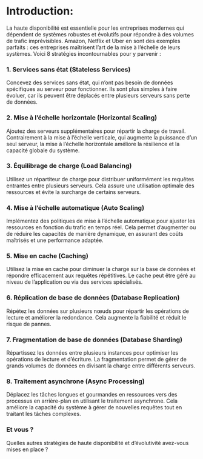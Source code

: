 # Introduction: 

La haute disponibilité est essentielle pour les entreprises modernes qui dépendent de systèmes robustes et évolutifs pour répondre à des volumes de trafic imprévisibles. Amazon, Netflix et Uber en sont des exemples parfaits : ces entreprises maîtrisent l’art de la mise à l’échelle de leurs systèmes. Voici 8 stratégies incontournables pour y parvenir :

### 1. Services sans état (Stateless Services)
Concevez des services sans état, qui n’ont pas besoin de données spécifiques au serveur pour fonctionner. Ils sont plus simples à faire évoluer, car ils peuvent être déplacés entre plusieurs serveurs sans perte de données.

### 2. Mise à l’échelle horizontale (Horizontal Scaling)
Ajoutez des serveurs supplémentaires pour répartir la charge de travail. Contrairement à la mise à l’échelle verticale, qui augmente la puissance d’un seul serveur, la mise à l’échelle horizontale améliore la résilience et la capacité globale du système.

### 3. Équilibrage de charge (Load Balancing)
Utilisez un répartiteur de charge pour distribuer uniformément les requêtes entrantes entre plusieurs serveurs. Cela assure une utilisation optimale des ressources et évite la surcharge de certains serveurs.

### 4. Mise à l’échelle automatique (Auto Scaling)
Implémentez des politiques de mise à l’échelle automatique pour ajuster les ressources en fonction du trafic en temps réel. Cela permet d’augmenter ou de réduire les capacités de manière dynamique, en assurant des coûts maîtrisés et une performance adaptée.

### 5. Mise en cache (Caching)
Utilisez la mise en cache pour diminuer la charge sur la base de données et répondre efficacement aux requêtes répétitives. Le cache peut être géré au niveau de l’application ou via des services spécialisés.

### 6. Réplication de base de données (Database Replication)
Répétez les données sur plusieurs nœuds pour répartir les opérations de lecture et améliorer la redondance. Cela augmente la fiabilité et réduit le risque de pannes.

### 7. Fragmentation de base de données (Database Sharding)
Répartissez les données entre plusieurs instances pour optimiser les opérations de lecture et d’écriture. La fragmentation permet de gérer de grands volumes de données en divisant la charge entre différents serveurs.

### 8. Traitement asynchrone (Async Processing)
Déplacez les tâches longues et gourmandes en ressources vers des processus en arrière-plan en utilisant le traitement asynchrone. Cela améliore la capacité du système à gérer de nouvelles requêtes tout en traitant les tâches complexes.

### Et vous ?
Quelles autres stratégies de haute disponibilité et d’évolutivité avez-vous mises en place ?
